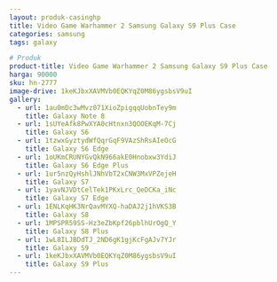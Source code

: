 ```yaml
---
layout: produk-casinghp
title: Video Game Warhammer 2 Samsung Galaxy S9 Plus Case
categories: samsung
tags: galaxy

# Produk
product-title: Video Game Warhammer 2 Samsung Galaxy S9 Plus Case
harga: 90000
sku: hn-2777
image-drive: 1keKJbxXAVMVb0EQKYqZ0M86ygsbsV9uI
gallery:
  - url: 1au0mDc3wMvz071XioZpigqqUobnTey9m
    title: Galaxy Note 8
  - url: 1sUYeAfk8PwXYA0cHtnxn3QOOEKqM-7Cj
    title: Galaxy S6
  - url: 1tzwxGyztydWfQqrGqF9VAzShRsAIeOcG
    title: Galaxy S6 Edge
  - url: 1oUKmCRUNYGvQkN966akE0Hnobxw3YdiJ
    title: Galaxy S6 Edge Plus
  - url: 1ur5nzQyHshlJNhVbT2xCNW3MxVPZejeH
    title: Galaxy S7
  - url: 1yavNJVDtCelTek1PKxLrc_QeDCKa_iNc
    title: Galaxy S7 Edge
  - url: 1ENLKqHK3NrQavMYXQ-haDAJ2j1hVKS3B
    title: Galaxy S8
  - url: 1MPSPR59SS-Hz3eZbKpf26pblhUrOgQ_Y
    title: Galaxy S8 Plus
  - url: 1wL8ILJBDdTJ_2ND6gK1gjKcFgAJv7YJr
    title: Galaxy S9
  - url: 1keKJbxXAVMVb0EQKYqZ0M86ygsbsV9uI
    title: Galaxy S9 Plus
---
```

